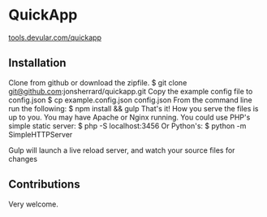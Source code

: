 QuickApp
========

[tools.devular.com/quickapp](http://tools.devular.com/quickapp)

## Installation

Clone from github or download the zipfile.
    $ git clone git@github.com:jonsherrard/quickapp.git
Copy the example config file to config.json
    $ cp example.config.json config.json
From the command line run the following:
    $ npm install && gulp
That's it! How you serve the files is up to you. You may have Apache or Nginx running.
You could use PHP's simple static server:
    $ php -S localhost:3456
Or Python's:
    $ python -m SimpleHTTPServer

Gulp will launch a live reload server, and watch your source files for changes

## Contributions

Very welcome.
